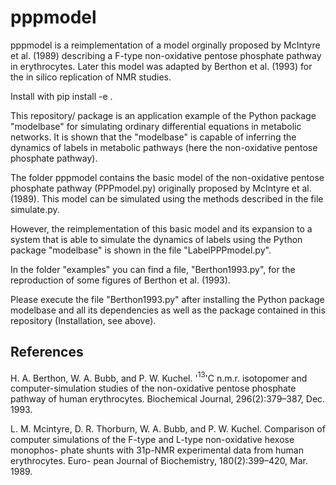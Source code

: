 # pppmodel

pppmodel is a reimplementation of a model orginally proposed by McIntyre et al. (1989) describing a F-type non-oxidative pentose phosphate pathway in erythrocytes. Later this model was adapted by Berthon et al. (1993) for the in silico replication of NMR studies.

Install with pip install -e .

This repository/ package is an application example of the Python package "modelbase" for simulating ordinary differential equations in metabolic networks. It is shown that the "modelbase" is capable of inferring the dynamics of labels in metabolic pathways (here the non-oxidative pentose phosphate pathway).

The folder pppmodel contains the basic model of the non-oxidative pentose phosphate pathway (PPPmodel.py) originally proposed by McIntyre et al. (1989). This model can be simulated using the methods described in the file simulate.py.

However, the reimplementation of this basic model and its expansion to a system that is able to simulate the dynamics of labels using the Python package "modelbase" is shown in the file "LabelPPPmodel.py".

In the folder "examples" you can find a file, "Berthon1993.py", for the reproduction of some figures of Berthon et al. (1993).

Please execute the file "Berthon1993.py" after  installing the Python package modelbase and all its dependencies as well as the package contained in this repository (Installation, see above).
 

## References

H. A. Berthon, W. A. Bubb, and P. W. Kuchel. '$^13$'C n.m.r. isotopomer and
computer-simulation studies of the non-oxidative pentose phosphate pathway of
human erythrocytes. Biochemical Journal, 296(2):379–387, Dec. 1993.

L. M. Mcintyre, D. R. Thorburn, W. A. Bubb, and P. W. Kuchel. Comparison of
computer simulations of the F-type and L-type non-oxidative hexose monophos-
phate shunts with 31p-NMR experimental data from human erythrocytes. Euro-
pean Journal of Biochemistry, 180(2):399–420, Mar. 1989.

